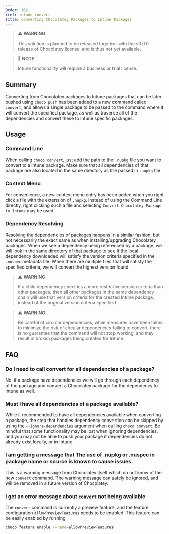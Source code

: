 ```yaml
---
Order: 162
xref: intune-convert
Title: Converting Chocolatey Packages to Intune Packages
---
```


> :warning: **WARNING**
>
> This solution is planned to be released together with the v3.0.0 release of Chocolatey license, and is thus not yet available.

> :memo: **NOTE**
>
> Intune functionality will require a business or trial license.

## Summary

Converting from Chocolatey packages to Intune packages that can be later pushed using `choco push` has been added to a new command called `convert`, and allows a single package to be passed to the command where it will convert the specified package, as well as traverse all of the dependencies and convert these to Intune specific packages.

## Usage

### Command Line

When calling `choco convert`, just add the path to the `.nupkg` file you want to convert to a Intune package.
Make sure that all dependencies of that package are also located in the same directory as the passed in `.nupkg` file.

### Context Menu

For convenience, a new context menu entry has been added when you right click a file with the extension of `.nupkg`.
Instead of using the Command Line directly, right clicking such a file and selecting `Convert Chocolatey Package to Intune` may be used.

### Dependency Resolving

Resolving the dependencies of packages happens in a similar fashion, but not necessarily the exact same as when installing/upgrading Chocolatey packages.
When we see a dependency being referenced by a package, we will look in the same directory of that package to see if the local dependency
downloaded will satisfy the version criteria specified in the `.nuspec` metadata file.
When there are multiple files that will satisfy the specified criteria, we will convert the highest version found.

> :warning: **WARNING**
>
> If a child dependency specifies a more restrictive version criteria than other packages,
> then all other packages in the same dependency chain will use that version criteria for
> the created Intune package, instead of the original version criteria specified.

> :warning: **WARNING**
>
> Be careful of circular dependencies, while measures have been taken to minimize
> the risk of circular dependencies failing to convert, there is no guarantee that
> the command will not stop working, and may result in broken packages being created
> for Intune.

## FAQ

### Do I need to call convert for all dependencies of a package?

No, if a package have dependencies we will go through each dependency of the package and convert a Chocolatey package for the dependency to Intune as well.

### Must I have all dependencies of a package available?

While it recommended to have all dependencies available when converting a package, the step that handles dependency convertion can be skipped by using the `--ignore-dependencies` argument when calling `choco convert`.
Be mindful that some functionality may be lost when ignoring dependencies, and you may not be able to push your package if dependencies do not already exist locally, or in Intune.

### I am getting a message that The use of .nupkg or .nuspec in package name or source is known to cause issues.

This is a warning message from Chocolatey itself which do not know of the new `convert` command.
The warning message can safely be ignored, and will be removed in a future version of Chocolatey.

### I get an error message about `convert` not being available

The `convert` command is currently a preview feature, and the feature configuration `allowPreviewFeatures` needs to be enabled.
This feature can be easily enabled by running
~~~sh
choco feature enable --name=allowPreviewFeatures
~~~
